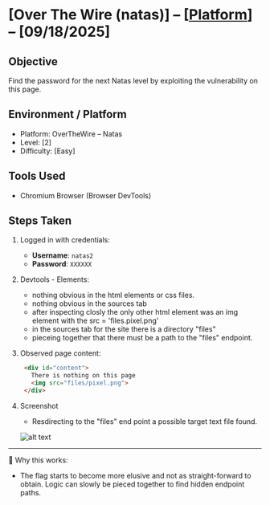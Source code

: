 # [Over The Wire (natas)] – [[Platform](http://natas2.natas.labs.overthewire.org/)] – [09/18/2025]

## Objective
Find the password for the next Natas level by exploiting the vulnerability on this page.  

## Environment / Platform
- Platform: OverTheWire – Natas
- Level: [2]
- Difficulty: [Easy]

## Tools Used
- Chromium Browser (Browser DevTools)

## Steps Taken
1. Logged in with credentials:
   - **Username**: `natas2`
   - **Password**: `XXXXXX`
  
2. Devtools - Elements:
   - nothing obvious in the html elements or css files. 
   - nothing obvious in the sources tab
   - after inspecting closly the only other html element was an img element with the src = 'files.pixel.png'
   - in the sources tab for the site there is a directory "files"
   - pieceing together that there must be a path to the "files" endpoint.
  
3. Observed page content:
   
   ```html
    <div id="content">
      There is nothing on this page
      <img src="files/pixel.png">
    </div>

4. Screenshot
   -  Resdirecting to the "files" end point a possible target text file found.
  
   ![alt text](image.png)
---

🔑 Why this works:  
- The flag starts to become more elusive and not as straight-forward to obtain. Logic can slowly be pieced together to find hidden endpoint paths.